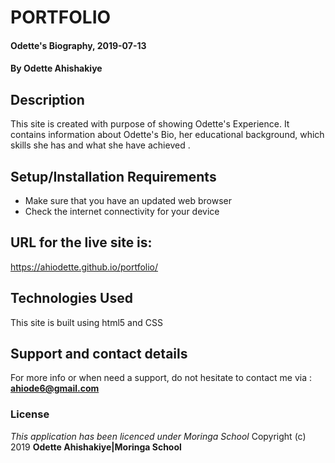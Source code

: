 # PORTFOLIO
#### Odette's Biography, 2019-07-13
#### By **Odette Ahishakiye**
## Description
This site is created with purpose of showing Odette's Experience. It contains information about Odette's Bio, her educational background, which skills she has and what she have achieved .
## Setup/Installation Requirements
* Make sure that you have an updated web browser
* Check the internet connectivity for your device
## URL for the live site is:
https://ahiodette.github.io/portfolio/

## Technologies Used
This site is built using html5 and CSS
## Support and contact details
For more info or when need a support, do not hesitate to contact me via : **ahiode6@gmail.com**
### License
*This application has been licenced under Moringa School*
Copyright (c) 2019 **Odette Ahishakiye|Moringa School**
  
